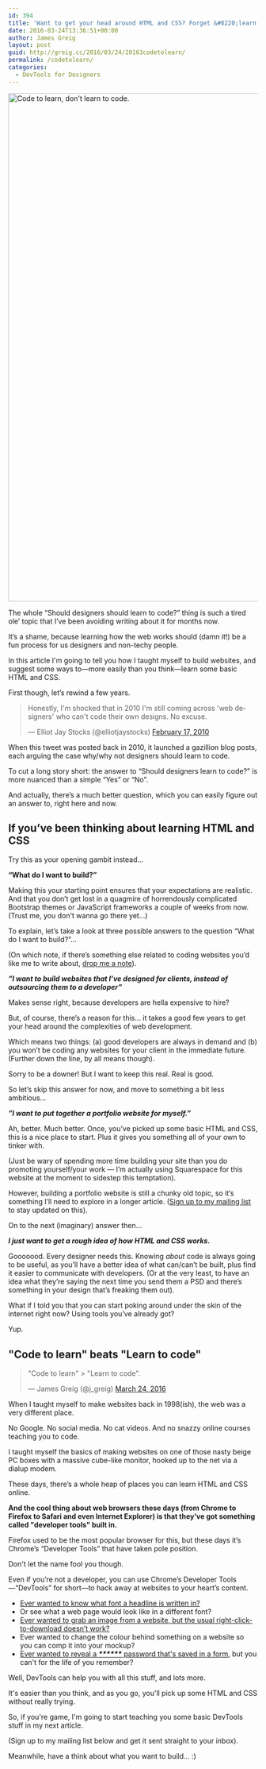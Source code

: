 ```yaml
---
id: 394
title: 'Want to get your head around HTML and CSS? Forget &#8220;learn to code&#8221; and embrace &#8220;code to learn&#8221;'
date: 2016-03-24T13:36:51+00:00
author: James Greig
layout: post
guid: http://greig.cc/2016/03/24/20163codetolearn/
permalink: /codetolearn/
categories:
  - DevTools for Designers
---
```

<img src="/media/code-to-learn.png" alt="Code to learn, don&#039;t learn to code." width="783" height="1024" class="alignnone size-large wp-image-1915" />

<p>The whole “Should designers should learn to code?” thing is such a tired ole’ topic that I’ve been avoiding writing about it for months now.</p><p>It’s a shame, because learning how the web works should (damn it!) be a fun process for us designers and non-techy people.</p><p>In this article I'm going to tell you how I taught myself to build websites, and suggest some ways to—more easily than you think—learn some basic HTML and CSS.</p><p>First though, let’s rewind a few years.</p>
 
   <blockquote class="twitter-tweet"><p lang="en" dir="ltr">Honestly, I'm shocked that in 2010 I'm still coming across 'web designers' who can't code their own designs. No excuse.</p>— Elliot Jay Stocks (@elliotjaystocks) <a href="https://twitter.com/elliotjaystocks/status/9227592793">February 17, 2010</a></blockquote>
<script async="" src="//platform.twitter.com/widgets.js" charset="utf-8"></script>
 
<p>When this tweet was posted back in 2010, it launched a gazillion blog posts, each arguing the case why/why not designers should learn to code.</p><p>To cut a long story short: the answer to “Should designers learn to code?” is more nuanced than a simple “Yes” or “No”.</p><p>And actually, there’s a much better question, which you can easily figure out an answer to, right here and now.</p><h2>If you’ve been thinking about learning HTML and CSS</h2><p>Try this as your opening gambit instead…</p><p><strong>“What do I want to build?”</strong></p><p>Making this your starting point ensures that your expectations are realistic. And that you don’t get lost in a quagmire of horrendously complicated Bootstrap themes or JavaScript frameworks a couple of weeks from now. (Trust me, you don't wanna go there yet...)</p><p>To explain, let’s take a look at three possible answers to the question “What do I want to build?”…</p><p>(On which note, if there’s something else related to coding websites you’d like me to write about, <a href="http://greig.cc/contact">drop me a note</a>).</p><p><strong><em>”I want to build websites that I’ve designed for clients, instead of outsourcing them to a developer”</em></strong></p><p>Makes sense right, because developers are hella expensive to hire?</p><p>But, of course, there’s a reason for this… it takes a good few years to get your head around the complexities of web development.</p><p>Which means two things: (a) good developers are always in demand and (b) you won’t be coding any websites for your client in the immediate future. (Further down the line, by all means though).</p><p>Sorry to be a downer! But I want to keep this real. Real is good.</p><p>So let’s skip this answer for now, and move to something a bit less ambitious…</p><p><strong><em>”I want to put together a portfolio website for myself.”</em></strong></p><p>Ah, better. Much better. Once, you’ve picked up some basic HTML and CSS, this is a nice place to start. Plus it gives you something all of your own to tinker with.</p><p>(Just be wary of spending more time building your site than you do promoting yourself/your work — I’m actually using Squarespace for this website at the moment to sidestep this temptation).</p><p>However, building a portfolio website is still a chunky old topic, so it’s something I’ll need to explore in a longer article. (<a href="http://bitly.com/greignews">Sign up to my mailing list</a> to stay updated on this).</p><p>On to the next (imaginary) answer then…</p><p><strong><em>I just want to get a rough idea of how HTML and CSS works.</em></strong></p><p>Gooooood. Every designer needs this. Knowing <em>about</em> code is always going to be useful, as you’ll have a better idea of what can/can’t be built, plus find it easier to communicate with developers. (Or at the very least, to have an idea what they’re saying the next time you send them a PSD and there’s something in your design that’s freaking them out).</p><p>What if I told you that you can start poking around under the skin of the internet right now? Using tools you’ve already got?</p><p>Yup.</p><h2>"Code to learn" beats "Learn to code"</h2>
 
   <blockquote class="twitter-tweet"><p lang="en" dir="ltr">"Code to learn" &gt; "Learn to code".</p>— James Greig (@j_greig) <a href="https://twitter.com/j_greig/status/713000054274048000">March 24, 2016</a></blockquote>
<script async="" src="//platform.twitter.com/widgets.js" charset="utf-8"></script>
 
<p>When I taught myself to make websites back in 1998(ish), the web was a very different place.</p><p>No Google. No social media. No cat videos. And no snazzy online courses teaching you to code.</p><p>I taught myself the basics of making websites on one of those nasty beige PC boxes with a massive cube-like monitor, hooked up to the net via a dialup modem.</p><p>These days, there’s a whole heap of places you can learn HTML and CSS online.</p><p><strong>And the cool thing about web browsers these days (from Chrome to Firefox to Safari and even Internet Explorer) is that they’ve got something called "developer tools" built in.</strong></p><p>Firefox used to be the most popular browser for this, but these days it’s Chrome’s “Developer Tools” that have taken pole position.</p><p>Don't let the name fool you though.</p><p>Even if you’re not a developer, you can use Chrome’s Developer Tools—“DevTools” for short—to hack away at websites to your heart’s content.</p><ul><li><a href="http://greig.cc/devtools-what-the-font/">Ever wanted to know what font a headline is written in?</a></li><li>Or see what a web page would look like in a different font?</li><li><a href="http://greig.cc/devtools-download-image/">Ever wanted to grab an image from a website, but the usual right-click-to-download doesn’t work?</a></li><li>Ever wanted to change the colour behind something on a website so you can comp it into your mockup?</li><li><a href="http://greig.cc/devtools-reveal-hidden-password/">Ever wanted to reveal a <strong><em>******</em></strong> password that's saved in a form</a>, but you can't for the life of you remember?</li></ul><p>Well, DevTools can help you with all this stuff, and lots more.</p><p>It's easier than you think, and as you go, you'll pick up some HTML and CSS without really trying.</p><p>So, if you're game, I'm going to start teaching you some basic DevTools stuff in my next article.</p><p>(Sign up to my mailing list below and get it sent straight to your inbox).</p><p>Meanwhile, have a think about what you want to build... :)</p>